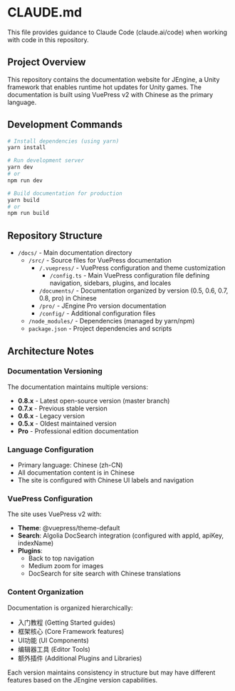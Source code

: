 # CLAUDE.md

This file provides guidance to Claude Code (claude.ai/code) when working with code in this repository.

## Project Overview

This repository contains the documentation website for JEngine, a Unity framework that enables runtime hot updates for Unity games. The documentation is built using VuePress v2 with Chinese as the primary language.

## Development Commands

```bash
# Install dependencies (using yarn)
yarn install

# Run development server
yarn dev
# or
npm run dev

# Build documentation for production
yarn build
# or
npm run build
```

## Repository Structure

- `/docs/` - Main documentation directory
  - `/src/` - Source files for VuePress documentation
    - `/.vuepress/` - VuePress configuration and theme customization
      - `/config.ts` - Main VuePress configuration file defining navigation, sidebars, plugins, and locales
    - `/documents/` - Documentation organized by version (0.5, 0.6, 0.7, 0.8, pro) in Chinese
    - `/pro/` - JEngine Pro version documentation
    - `/config/` - Additional configuration files
  - `/node_modules/` - Dependencies (managed by yarn/npm)
  - `package.json` - Project dependencies and scripts

## Architecture Notes

### Documentation Versioning
The documentation maintains multiple versions:
- **0.8.x** - Latest open-source version (master branch)
- **0.7.x** - Previous stable version
- **0.6.x** - Legacy version
- **0.5.x** - Oldest maintained version
- **Pro** - Professional edition documentation

### Language Configuration
- Primary language: Chinese (zh-CN)
- All documentation content is in Chinese
- The site is configured with Chinese UI labels and navigation

### VuePress Configuration
The site uses VuePress v2 with:
- **Theme**: @vuepress/theme-default
- **Search**: Algolia DocSearch integration (configured with appId, apiKey, indexName)
- **Plugins**:
  - Back to top navigation
  - Medium zoom for images
  - DocSearch for site search with Chinese translations

### Content Organization
Documentation is organized hierarchically:
- 入门教程 (Getting Started guides)
- 框架核心 (Core Framework features)
- UI功能 (UI Components)
- 编辑器工具 (Editor Tools)
- 额外插件 (Additional Plugins and Libraries)

Each version maintains consistency in structure but may have different features based on the JEngine version capabilities.